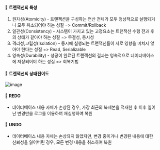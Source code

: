 #### 📌 트랜잭션의 특성

1. 원자성(Atomicity) - 트랜잭션을 구성하는 연산 전체가 모두 정상적으로 실행되거나 모두 취소되어야 하는 성질 => Commit/Rollback
2. 일관성(Consistency) - 시스템이 가지고 있는 고정요소는 트랜잭션 수행 전과 후의 상태가 같아야 하는 성질 => 무결성, 동시성
3. 격리성,고립성(Isolation) - 동시에 실행되는 트랜잭션들이 서로 영향을 미치지 않아야 한다는 성질 => Read, Serializable
4. 영속성(Durability) - 성공이 완료된 트랜잭션의 결과는 영속적으로 데이터베이스에 저장되어야 하는 성질 => 회복기법

#### 📌 트랜잭션의 상태전이도

![image](https://user-images.githubusercontent.com/79950091/230707356-f2854177-78b1-4738-ae00-da127e1da805.png)

#### 📌 REDO

- 데이터베이스 내용 자체가 손상된 경우, 가장 최근의 복제본을 적재한 후 이후 일어난 변경만을 로그를 이용하여 재실행하여 복원

#### 📌 UNDO

- 데이터베이스 내용 자체는 손상되지 않았지만, 변경 중이거나 변경된 내용에 대한 신뢰성을 잃어버린 경우, 모든 변경 내용을 취소하여 복원
